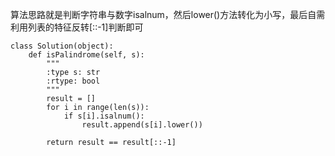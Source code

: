 算法思路就是判断字符串与数字isalnum，然后lower()方法转化为小写，最后自需利用列表的特征反转[::-1]判断即可
```
class Solution(object):
    def isPalindrome(self, s):
        """
        :type s: str
        :rtype: bool
        """
        result = []
        for i in range(len(s)):
            if s[i].isalnum():
                result.append(s[i].lower())
                
        return result == result[::-1]
```
